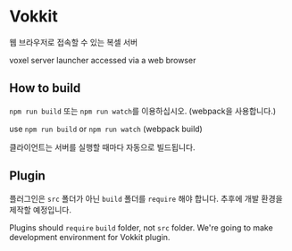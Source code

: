 # Vokkit
웹 브라우저로 접속할 수 있는 복셀 서버

voxel server launcher accessed via a web browser

## How to build
`npm run build` 또는 `npm run watch`를 이용하십시오. (webpack을 사용합니다.)

use `npm run build` or `npm run watch` (webpack build)

클라이언트는 서버를 실행할 때마다 자동으로 빌드됩니다.

## Plugin
플러그인은 `src` 폴더가 아닌 `build` 폴더를 `require` 해야 합니다. 추후에 개발 환경을 제작할 예정입니다.

Plugins should `require` `build` folder, not `src` folder. We're going to make development environment for Vokkit plugin.
